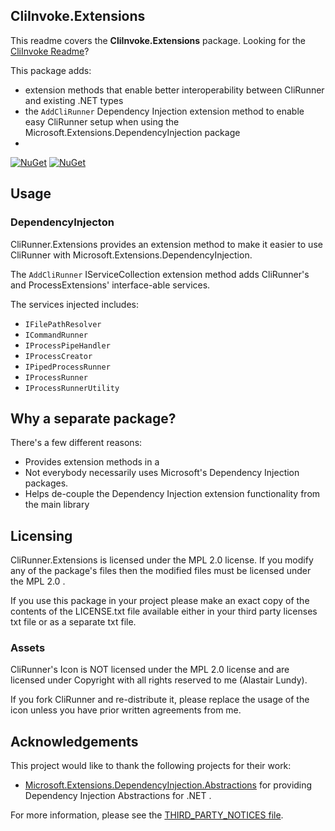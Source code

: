 ## CliInvoke.Extensions
This readme covers the **CliInvoke.Extensions** package. Looking for the [CliInvoke Readme](https://github.com/alastairlundy/CliInvoke/blob/main/README.md)?

This package adds:
* extension methods that enable better interoperability between CliRunner and existing .NET types
* the ``AddCliRunner`` Dependency Injection extension method to enable easy CliRunner setup when using the Microsoft.Extensions.DependencyInjection package
* 

[![NuGet](https://img.shields.io/nuget/v/CliRunner.Extensions.svg)](https://www.nuget.org/packages/CliRunner.Extensions/)
[![NuGet](https://img.shields.io/nuget/dt/CliRunner.Extensions.svg)](https://www.nuget.org/packages/CliRunner.Extensions/)

## Usage

### DependencyInjecton
CliRunner.Extensions provides an extension method to make it easier to use CliRunner with Microsoft.Extensions.DependencyInjection.

The ``AddCliRunner`` IServiceCollection extension method adds CliRunner's and ProcessExtensions' interface-able services.

The services injected includes:
* ``IFilePathResolver``
* ``ICommandRunner``
* ``IProcessPipeHandler``
* ``IProcessCreator``
* ``IPipedProcessRunner``
* ``IProcessRunner``
* ``IProcessRunnerUtility``

## Why a separate package?
There's a few different reasons:
* Provides extension methods in a 
* Not everybody necessarily uses Microsoft's Dependency Injection packages.
* Helps de-couple the Dependency Injection extension functionality from the main library

## Licensing
CliRunner.Extensions is licensed under the MPL 2.0 license. If you modify any of the package's files then the modified files must be licensed under the MPL 2.0 .

If you use this package in your project please make an exact copy of the contents of the LICENSE.txt file available either in your third party licenses txt file or as a separate txt file.

### Assets
CliRunner's Icon is NOT licensed under the MPL 2.0 license and are licensed under Copyright with all rights reserved to me (Alastair Lundy).

If you fork CliRunner and re-distribute it, please replace the usage of the icon unless you have prior written agreements from me.

## Acknowledgements
This project would like to thank the following projects for their work:
* [Microsoft.Extensions.DependencyInjection.Abstractions](https://www.nuget.org/packages/Microsoft.Extensions.DependencyInjection.Abstractions) for providing Dependency Injection Abstractions for .NET .

For more information, please see the [THIRD_PARTY_NOTICES file](https://github.com/alastairlundy/CliRunner/blob/main/CliRunnerLibrary/CliRunner.Extensions/THIRD_PARTY_NOTICES.txt).
